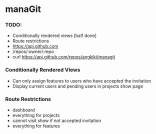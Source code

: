 # manaGit

### TODO:
* Conditionally rendered views [half done]
* Route restrictions
* https://api.github.com
* /repos/:owner/:repo
* curl https://api.github.com/repos/angkiki/managit

### Conditionally Rendered Views
* Can only assign features to users who have accepted the invitation
* Display current users and pending users in projects show page

### Route Restrictions
* dashboard
* everything for projects
* cannot visit show if not accepted invitation
* everything for features
